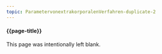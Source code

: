 ```yaml
---
topic: ParametervonextrakorporalenVerfahren-duplicate-2
---
```

#### {{page-title}}

This page was intentionally left blank.